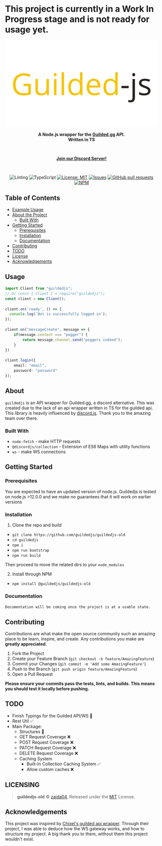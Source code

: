 # This project is currently in a Work In Progress stage and is not ready for usage yet.

<div align="center">
    <img src="static/readme-header.png" width="546" alt="guildedjs"/>
    <p><b>A Node.js wrapper for the <a href="https://www.guilded.gg/">Guilded.gg</a> API. <br>Written in TS</b></p><br>
    <p><a href="https://discord.gg/jf66UUN"><b>Join our Discord Server!</b></a></p>
    <br />
    <p>
        <img src="https://github.com/guildedjs/guildedjs-old/workflows/Linting/badge.svg" alt="Linting">
        <img src="https://github.com/guildedjs/guildedjs-old/workflows/TypeScript/badge.svg" alt="TypeScript">
        <a href="https://opensource.org/licenses/MIT"><img src="https://img.shields.io/badge/License-MIT-yellow.svg" alt="License: MIT"></a>
        <a href="https://github.com/guildedjs/guildedjs-old/issues"><img src="https://img.shields.io/github/issues-raw/guildedjs/guildedjs-old.svg?maxAge=25000" alt="Issues"></a>
        <a href="https://github.com/guildedjs/guildedjs-old/pulls"><img src="https://img.shields.io/github/issues-pr/guildedjs/guildedjs-old.svg?style=flat" alt="GitHub pull requests"></a><br>
        <a href="https://npmjs.org/package/@guildedjs/guildedjs-old"><img src="https://nodei.co/npm/@guildedjs/guildedjs-old.png" alt="NPM"></a>
    </p>
</div>

## Table of Contents
* [Example Usage](#usage)
* [About the Project](#about)
  * [Built With](#built-with)
* [Getting Started](#getting-started)
  * [Prerequisites](#prerequisites)
  * [Installation](#installation)
  * [Documentation](#documentation)
* [Contributing](#contributing)
* [TODO](#todo)
* [License](#LICENSING)
* [Acknowledgements](#acknowledgements)


## Usage

```ts
import Client from "guildedjs";
// Or const { Client } = require("guildedjs");
const client = new Client();

client.on('ready', () => {
  console.log(`Bot is successfully logged in`);
});

client.on("messageCreate", message => {
    if(message.content === "pogger") {
        return message.channel.send("poggers indeed");
    }
})

client.login({
    email: "email",
    password: "password"
});
```
<!--ABOUT THE PROJECT-->

## About

`guildedjs` is an API wrapper for Guilded.gg, a discord alternative. This was created due to the lack of an api wrapper written in TS for the guilded api. This library is heavily influenced by [discord.js](https://github.com/discordjs/discord.js). Thank you to the amazing team over there.

### Built With
* `node-fetch` - make HTTP requests
* `@discordjs/collection` - Extension of ES6 Maps with utility functions
* `ws` - make WS connections

<!--EMD OF ABOUT THE PROJECT>

<!--GETTING STARTED-->

## Getting Started

### Prerequisites
You are expected to have an updated version of node.js. Guildedjs is tested on node.js >12.0.0 and we make no guarantees that it will work on earlier versions

### Installation
1. Clone the repo and build
- `git clone https://github.com/guildedjs/guildedjs-old`
- `cd guildedjs`
- `npm i`  
- `npm run bootstrap`  
- `npm run build`  

Then proceed to move the related dirs to your `node_modules`

2. Install through NPM
- `npm install @guildedjs/guildedjs-old`  

### Documentation
`Documentation will be coming once the project is at a usable state.`

<!--END GETTING STARTED-->


## Contributing

Contributions are what make the open source community such an amazing place to be learn, inspire, and create. Any contributions you make are **greatly appreciated**.

1. Fork the Project
2. Create your Feature Branch (`git checkout -b feature/AmazingFeature`)
3. Commit your Changes (`git commit -m 'Add some AmazingFeature'`)
4. Push to the Branch (`git push origin feature/AmazingFeature`)
5. Open a Pull Request

**Please ensure your commits pass the tests, lints, and builds. This means you should test it locally before pushing.**

## TODO
* Finish Typings for the Guilded API/WS 🚧
* Rest Util ✅
* Main Package:
  * Structures 🚧
  * GET Request Coverage ❌
  * POST Request Coverage ❌
  * PATCH Request Coverage ❌
  * DELETE Request Coverage ❌
  * Caching System
    * Built-In Collection Caching System ✅
    * Allow custom caches ❌
  

## LICENSING  
  
> **guildedjs-old** © [zaida04](https://github.com/zaida04), Released under the [MIT](https://github.com/guildedjs/guildedjs-old/blob/master/LICENSE) License.  

## Acknowledgements
This project was inspired by [Chixel's guilded api wrapper](https://github.com/Chixel/guilded.js). Through their project, I was able to deduce how the WS gateway works, and how to structure my project. A big thank you to them, without them this project wouldn't exist.
